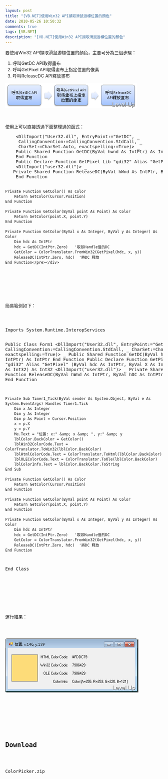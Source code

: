 ```yaml
---
layout: post
title: "[VB.NET]使用Win32 API擷取滑鼠游標位置的顏色"
date: 2010-05-26 10:50:32
comments: true
tags: [VB.NET]
description: "[VB.NET]使用Win32 API擷取滑鼠游標位置的顏色"
---
```

<p>要使用Win32 API擷取滑鼠游標位置的顏色，主要可分為三個步驟：</p>  <ol>   <li>呼叫GetDC API取得畫布</li>    <li>呼叫GetPixel API取得畫布上指定位置的像素</li>    <li>呼叫ReleaseDC API釋放畫布</li> </ol>  <p><img style="border-right-width: 0px; display: inline; border-top-width: 0px; border-bottom-width: 0px; border-left-width: 0px" title="image" border="0" alt="image" src="\images\posts\15454\image_thumb_1.png" width="422" height="80" /></p>  <p> </p>  <p>使用上可以直接透過下面整理過的函式：</p>  <div style="padding-bottom: 0px; margin: 0px; padding-left: 0px; padding-right: 0px; display: inline; float: none; padding-top: 0px" id="scid:812469c5-0cb0-4c63-8c15-c81123a09de7:9d1b17d6-90e4-4b45-9f3d-898b9c39c846" class="wlWriterSmartContent"><pre name="code" class="vb">    &lt;DllImport("User32.dll", EntryPoint:="GetDC", _
     CallingConvention:=CallingConvention.StdCall, _
     CharSet:=CharSet.Auto, exactspelling:=True)&gt; _
    Public Shared Function GetDC(ByVal hwnd As IntPtr) As IntPtr
    End Function
    Public Declare Function GetPixel Lib "gdi32" Alias "GetPixel" (ByVal hdc As IntPtr, ByVal X As Int32, ByVal Y As Int32) As Int32
    &lt;DllImport("user32.dll")&gt; _
   Private Shared Function ReleaseDC(ByVal hWnd As IntPtr, ByVal hDC As IntPtr) As Integer
    End Function

    Private Function GetColor() As Color
        Return GetColor(Cursor.Position)
    End Function

    Private Function GetColor(ByVal point As Point) As Color
        Return GetColor(point.X, point.Y)
    End Function

    Private Function GetColor(ByVal x As Integer, ByVal y As Integer) As Color
        Dim hdc As IntPtr
        hdc = GetDC(IntPtr.Zero)   '取該Handle值的DC 
        GetColor = ColorTranslator.FromWin32(GetPixel(hdc, x, y))
        ReleaseDC(IntPtr.Zero, hdc)  '將DC 釋放 
    End Function</pre></div>

<p> </p>

<p>簡易範例如下：</p>

<div style="padding-bottom: 0px; margin: 0px; padding-left: 0px; padding-right: 0px; display: inline; float: none; padding-top: 0px" id="scid:812469c5-0cb0-4c63-8c15-c81123a09de7:fc8b05a5-165a-4f43-923a-f2a9092f4357" class="wlWriterSmartContent"><pre name="code" class="vb">Imports System.Runtime.InteropServices

Public Class Form1
    &lt;DllImport("User32.dll", EntryPoint:="GetDC", _
     CallingConvention:=CallingConvention.StdCall, _
     CharSet:=CharSet.Auto, exactspelling:=True)&gt; _
    Public Shared Function GetDC(ByVal hwnd As IntPtr) As IntPtr
    End Function
    Public Declare Function GetPixel Lib "gdi32" Alias "GetPixel" (ByVal hdc As IntPtr, ByVal X As Int32, ByVal Y As Int32) As Int32
    &lt;DllImport("user32.dll")&gt; _
   Private Shared Function ReleaseDC(ByVal hWnd As IntPtr, ByVal hDC As IntPtr) As Integer
    End Function

    Private Sub Timer1_Tick(ByVal sender As System.Object, ByVal e As System.EventArgs) Handles Timer1.Tick
        Dim x As Integer
        Dim y As Integer
        Dim p As Point = Cursor.Position
        x = p.X
        y = p.Y
        Me.Text = "位置: x:" &amp; x &amp; ", y:" &amp; y
        lblColor.BackColor = GetColor()
        lblWin32ColorCode.Text = ColorTranslator.ToWin32(lblColor.BackColor)
        lblHtmlColorCode.Text = ColorTranslator.ToHtml(lblColor.BackColor)
        lblOLEColorCode.Text = ColorTranslator.ToOle(lblColor.BackColor)
        lblColorInfo.Text = lblColor.BackColor.ToString
    End Sub

    Private Function GetColor() As Color
        Return GetColor(Cursor.Position)
    End Function

    Private Function GetColor(ByVal point As Point) As Color
        Return GetColor(point.X, point.Y)
    End Function

    Private Function GetColor(ByVal x As Integer, ByVal y As Integer) As Color
        Dim hdc As IntPtr
        hdc = GetDC(IntPtr.Zero)   '取該Handle值的DC 
        GetColor = ColorTranslator.FromWin32(GetPixel(hdc, x, y))
        ReleaseDC(IntPtr.Zero, hdc)  '將DC 釋放 
    End Function

End Class</pre></div>

<p> </p>

<p>運行結果：</p>

<p><img style="border-right-width: 0px; display: inline; border-top-width: 0px; border-bottom-width: 0px; border-left-width: 0px" title="image" border="0" alt="image" src="\images\posts\15454\image_thumb.png" width="427" height="173" /></p>

<p> </p>

<h2>Download</h2>

<p>ColorPicker.zip</p>